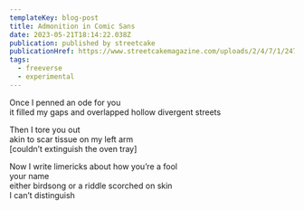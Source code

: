 ```yaml
---
templateKey: blog-post
title: Admonition in Comic Sans
date: 2023-05-21T18:14:22.038Z
publication: p﻿ublished by streetcake
publicationHref: https://www.streetcakemagazine.com/uploads/2/4/7/1/24713274/issue_68_part2_option__4_.pdf
tags:
  - freeverse
  - experimental
---
```

Once I penned an ode for you \
it filled my gaps and overlapped hollow divergent streets

Then I tore you out \
akin to scar tissue on my left arm \
[couldn’t extinguish the oven tray] 

Now I write limericks about how you’re a fool \
your name \
either birdsong or a riddle scorched on skin \
I can’t distinguish
